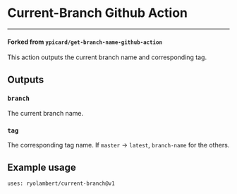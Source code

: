 # Current-Branch Github Action
---
#### **Forked from `ypicard/get-branch-name-github-action`**

This action outputs the current branch name and corresponding tag.

## Outputs
### `branch`
The current branch name.

### `tag`
The corresponding tag name. If `master` -> `latest`, `branch-name` for the others.

## Example usage
```
uses: ryolambert/current-branch@v1
```